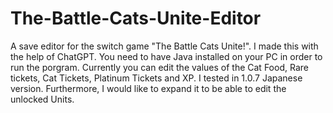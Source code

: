 # The-Battle-Cats-Unite-Editor
A save editor for the switch game "The Battle Cats Unite!".
I made this with the help of ChatGPT. You need to have Java installed on your PC in order to run the porgram. Currently you can edit the values ​​of the Cat Food, Rare tickets, Cat Tickets, Platinum Tickets and XP. I tested in 1.0.7 Japanese version.
Furthermore, I would like to expand it to be able to edit the unlocked Units.
